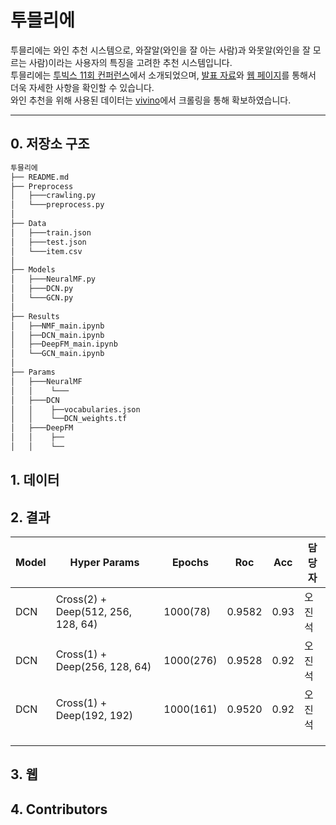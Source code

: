 # 투믈리에

투믈리에는 와인 추천 시스템으로, 와잘알(와인을 잘 아는 사람)과 와못알(와인을 잘 모르는 사람)이라는 사용자의 특징을 고려한 추천 시스템입니다.
<br>
투믈리에는 [투빅스 11회 컨퍼런스]()에서 소개되었으며, [발표 자료]()와 [웹 페이지]()를 통해서 더욱 자세한 사항을 확인할 수 있습니다.
<br>
와인 추천을 위해 사용된 데이터는 [vivino](https://www.vivino.com/FR/en/)에서 크롤링을 통해 확보하였습니다.

---------

## 0. 저장소 구조

```python
투믈리에
├── README.md
├── Preprocess
│   ├───crawling.py
│   └───preprocess.py
│   
├── Data
│   ├───train.json
│   ├───test.json
│   └───item.csv
│   
├── Models
│   ├───NeuralMF.py
│   ├───DCN.py
│   └───GCN.py
│   
├── Results
│   ├──NMF_main.ipynb
│   ├──DCN_main.ipynb
│   ├──DeepFM_main.ipynb
│   └──GCN_main.ipynb
│
├── Params
│   ├───NeuralMF
│   │    └───
│   ├───DCN
│   │    ├──vocabularies.json
│   │    └──DCN_weights.tf
│   ├───DeepFM
│   │    ├──
│   │    └──
```

## 1. 데이터

## 2. 결과

|Model|Hyper Params|Epochs|Roc|Acc|담당자|
|-----|--------|---|---|---|---|
|DCN|Cross(2) + Deep(512, 256, 128, 64)|1000(78)|0.9582|0.93|오진석|
|DCN|Cross(1) + Deep(256, 128, 64)|1000(276)|0.9528|0.92|오진석|
|DCN|Cross(1) + Deep(192, 192)|1000(161)|0.9520|0.92|오진석|
|   |     |     |     |     |     |
|   |     |     |     |     |     |
|   |     |     |     |     |     |



## 3. 웹

## 4. Contributors

